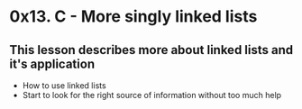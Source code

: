 # 0x13. C - More singly linked lists

## This lesson describes more about linked lists and it's application
- How to use linked lists
- Start to look for the right source of information without too much help

